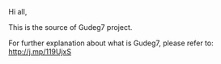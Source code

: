 Hi all,

This is the source of Gudeg7 project.

For further explanation about what is Gudeg7, please refer to: http://j.mp/119UjxS